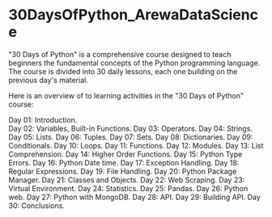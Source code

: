 # 30DaysOfPython_ArewaDataScience
"30 Days of Python" is a comprehensive course designed to teach beginners the fundamental concepts of the Python programming language. The course is divided into 30 daily lessons, each one building on the previous day's material.

Here is an overview of to learning activities in the "30 Days of Python" course:

Day 01:	Introduction.<br>
Day 02:	Variables, Built-in Functions.
Day 03:	Operators.
Day 04:	Strings.
Day 05:	Lists.
Day 06:	Tuples.
Day 07:	Sets.
Day 08:	Dictionaries.
Day 09:	Conditionals.
Day 10:	Loops.
Day 11:	Functions.
Day 12:	Modules.
Day 13:	List Comprehension.
Day 14:	Higher Order Functions.
Day 15:	Python Type Errors.
Day 16:	Python Date time.
Day 17:	Exception Handling.
Day 18:	Regular Expressions.
Day 19:	File Handling.
Day 20:	Python Package Manager.
Day 21:	Classes and Objects.
Day 22:	Web Scraping.
Day 23:	Virtual Environment.
Day 24:	Statistics.
Day 25:	Pandas.
Day 26:	Python web.
Day 27:	Python with MongoDB.
Day 28:	API.
Day 29:	Building API.
Day 30:	Conclusions.
